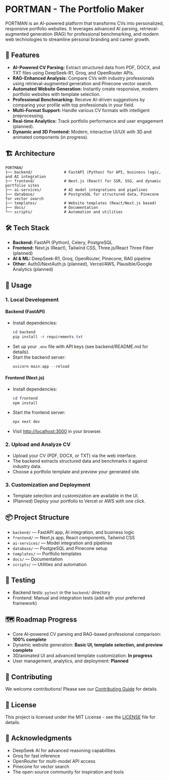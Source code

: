 # PORTMAN - The Portfolio Maker

PORTMAN is an AI-powered platform that transforms CVs into personalized, responsive portfolio websites. It leverages advanced AI parsing, retrieval-augmented generation (RAG) for professional benchmarking, and modern web technologies to streamline personal branding and career growth.

## 🚀 Features

- **AI-Powered CV Parsing:** Extract structured data from PDF, DOCX, and TXT files using DeepSeek-R1, Groq, and OpenRouter APIs.
- **RAG-Enhanced Analysis:** Compare CVs with industry professionals using retrieval-augmented generation and Pinecone vector search.
- **Automated Website Generation:** Instantly create responsive, modern portfolio websites with template selection.
- **Professional Benchmarking:** Receive AI-driven suggestions by comparing your profile with top professionals in your field.
- **Multi-Format Support:** Handle various CV formats with intelligent preprocessing.
- **Real-time Analytics:** Track portfolio performance and user engagement (planned).
- **Dynamic and 3D Frontend:** Modern, interactive UI/UX with 3D and animated components (in progress).

## 🏗️ Architecture

```
PORTMAN/
├── backend/              # FastAPI (Python) for API, business logic, and AI integration
├── frontend/             # Next.js (React) for SSR, SSG, and dynamic portfolio sites
├── ai-services/          # AI model integrations and pipelines
├── database/             # PostgreSQL for structured data, Pinecone for vector search
├── templates/            # Website templates (React/Next.js based)
├── docs/                 # Documentation
└── scripts/              # Automation and utilities
```

## 🛠️ Tech Stack

- **Backend:** FastAPI (Python), Celery, PostgreSQL
- **Frontend:** Next.js (React), Tailwind CSS, Three.js/React Three Fiber (planned)
- **AI & ML:** DeepSeek-R1, Groq, OpenRouter, Pinecone, RAG pipeline
- **Other:** Auth0/NextAuth.js (planned), Vercel/AWS, Plausible/Google Analytics (planned)

## 📝 Usage

### 1. Local Development

#### Backend (FastAPI)
- Install dependencies:
  ```powershell
  cd backend
  pip install -r requirements.txt
  ```
- Set up your `.env` file with API keys (see backend/README.md for details).
- Start the backend server:
  ```powershell
  uvicorn main:app --reload
  ```

#### Frontend (Next.js)
- Install dependencies:
  ```powershell
  cd frontend
  npm install
  ```
- Start the frontend server:
  ```powershell
  npx next dev
  ```
- Visit [http://localhost:3000](http://localhost:3000) in your browser.

### 2. Upload and Analyze CV
- Upload your CV (PDF, DOCX, or TXT) via the web interface.
- The backend extracts structured data and benchmarks it against industry data.
- Choose a portfolio template and preview your generated site.

### 3. Customization and Deployment
- Template selection and customization are available in the UI.
- (Planned) Deploy your portfolio to Vercel or AWS with one click.

## 📦 Project Structure

- `backend/` — FastAPI app, AI integration, and business logic
- `frontend/` — Next.js app, React components, Tailwind CSS
- `ai-services/` — Model integration and pipelines
- `database/` — PostgreSQL and Pinecone setup
- `templates/` — Portfolio templates
- `docs/` — Documentation
- `scripts/` — Utilities and automation

## 🧪 Testing
- Backend tests: `pytest` in the `backend/` directory
- Frontend: Manual and integration tests (add with your preferred framework)

## 🗺️ Roadmap Progress
- Core AI-powered CV parsing and RAG-based professional comparison: **100% complete**
- Dynamic website generation: **Basic UI, template selection, and preview complete**
- 3D/animated UI and advanced template customization: **In progress**
- User management, analytics, and deployment: **Planned**

## 🤝 Contributing

We welcome contributions! Please see our [Contributing Guide](docs/README.md) for details.

## 📄 License

This project is licensed under the MIT License - see the [LICENSE](LICENSE) file for details.

## 🙏 Acknowledgments

- DeepSeek AI for advanced reasoning capabilities
- Groq for fast inference
- OpenRouter for multi-model API access
- Pinecone for vector search
- The open-source community for inspiration and tools
